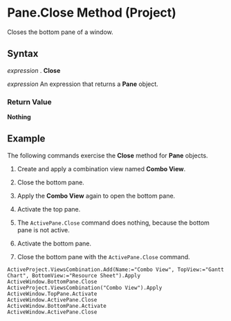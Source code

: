 
# Pane.Close Method (Project)

Closes the bottom pane of a window.


## Syntax

 _expression_ . **Close**

 _expression_ An expression that returns a **Pane** object.


### Return Value

 **Nothing**


## Example

The following commands exercise the  **Close** method for **Pane** objects.


1. Create and apply a combination view named  **Combo View**.
    
2. Close the bottom pane.
    
3. Apply the  **Combo View** again to open the bottom pane.
    
4. Activate the top pane.
    
5. The  `ActivePane.Close` command does nothing, because the bottom pane is not active.
    
6. Activate the bottom pane.
    
7. Close the bottom pane with the  `ActivePane.Close` command.
    





```
ActiveProject.ViewsCombination.Add(Name:="Combo View", TopView:="Gantt Chart", BottomView:="Resource Sheet").Apply 
ActiveWindow.BottomPane.Close 
ActiveProject.ViewsCombination("Combo View").Apply 
ActiveWindow.TopPane.Activate 
ActiveWindow.ActivePane.Close 
ActiveWindow.BottomPane.Activate 
ActiveWindow.ActivePane.Close
```

